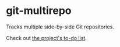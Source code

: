 # git-multirepo

Tracks multiple side-by-side Git repositories.

Check out [the project's to-do list](https://www.pivotaltracker.com/n/projects/1256156).